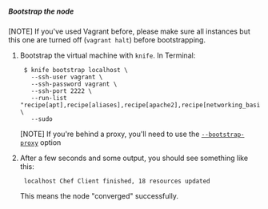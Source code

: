 ##### Bootstrap the node

[NOTE] If you've used Vagrant before, please make sure all instances but this one are turned off (`vagrant halt`) before bootstrapping.

1. Bootstrap the virtual machine with `knife`. In Terminal:

        $ knife bootstrap localhost \
          --ssh-user vagrant \
          --ssh-password vagrant \
          --ssh-port 2222 \
          --run-list "recipe[apt],recipe[aliases],recipe[apache2],recipe[networking_basic]" \
          --sudo

    [NOTE] If you're behind a proxy, you'll need to use the [`--bootstrap-proxy`](http://docs.opscode.com/knife_bootstrap.html) option

1. After a few seconds and some output, you should see something like this:

        localhost Chef Client finished, 18 resources updated

    This means the node "converged" successfully.
